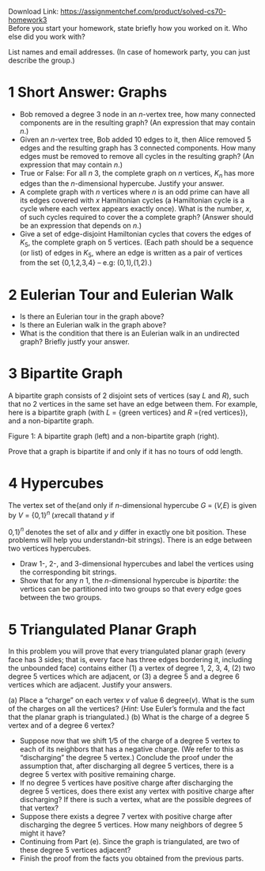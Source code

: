 Download Link: https://assignmentchef.com/product/solved-cs70-homework3
<br>
Before you start your homework, state briefly how you worked on it. Who else did you work with?

List names and email addresses. (In case of homework party, you can just describe the group.)

<h1>1          Short Answer: Graphs</h1>

<ul>

 <li>Bob removed a degree 3 node in an <em>n</em>-vertex tree, how many connected components are in the resulting graph? (An expression that may contain <em>n</em>.)</li>

 <li>Given an <em>n</em>-vertex tree, Bob added 10 edges to it, then Alice removed 5 edges and the resulting graph has 3 connected components. How many edges must be removed to remove all cycles in the resulting graph? (An expression that may contain <em>n</em>.)</li>

 <li>True or False: For all <em>n </em>3, the complete graph on <em>n </em>vertices, <em>K<sub>n </sub></em>has more edges than the <em>n</em>-dimensional hypercube. Justify your answer.</li>

 <li>A complete graph with <em>n </em>vertices where <em>n </em>is an odd prime can have all its edges covered with <em>x </em>Hamiltonian cycles (a Hamiltonian cycle is a cycle where each vertex appears exactly once). What is the number, <em>x</em>, of such cycles required to cover the a complete graph? (Answer should be an expression that depends on <em>n</em>.)</li>

 <li>Give a set of edge-disjoint Hamiltonian cycles that covers the edges of <em>K</em><sub>5</sub>, the complete graph on 5 vertices. (Each path should be a sequence (or list) of edges in <em>K</em><sub>5</sub>, where an edge is written as a pair of vertices from the set {0<em>,</em>1<em>,</em>2<em>,</em>3<em>,</em>4} – e.g: (0<em>,</em>1)<em>,</em>(1<em>,</em>2).)</li>

</ul>

<h1>2          Eulerian Tour and Eulerian Walk</h1>

<ul>

 <li>Is there an Eulerian tour in the graph above?</li>

 <li>Is there an Eulerian walk in the graph above?</li>

 <li>What is the condition that there is an Eulerian walk in an undirected graph? Briefly justfy your answer.</li>

</ul>

<h1>3          Bipartite Graph</h1>

A bipartite graph consists of 2 disjoint sets of vertices (say <em>L </em>and <em>R</em>), such that no 2 vertices in the same set have an edge between them. For example, here is a bipartite graph (with <em>L </em>= {green vertices} and <em>R </em>={red vertices}), and a non-bipartite graph.

Figure 1: A bipartite graph (left) and a non-bipartite graph (right).

Prove that a graph is bipartite if and only if it has no tours of odd length.

<h1>4          Hypercubes</h1>

The vertex set of the{and only if <em>n</em>-dimensional hypercube <em>G </em>= (<em>V</em><em>,E</em>) is given by <em>V </em>= {0<em>,</em>1}<em><sup>n </sup></em>(<em>x</em>recall thatand <em>y </em>if

0<em>,</em>1}<em><sup>n </sup></em>denotes the set of all<em>x </em>and <em>y </em>differ in exactly one bit position. These problems will help you understand<em>n</em>-bit strings). There is an edge between two vertices hypercubes.

<ul>

 <li>Draw 1-, 2-, and 3-dimensional hypercubes and label the vertices using the corresponding bit strings.</li>

 <li>Show that for any <em>n </em>1, the <em>n</em>-dimensional hypercube is <em>bipartite</em>: the vertices can be partitioned into two groups so that every edge goes between the two groups.</li>

</ul>

<h1>5          Triangulated Planar Graph</h1>

In this problem you will prove that every triangulated planar graph (every face has 3 sides; that is, every face has three edges bordering it, including the unbounded face) contains either (1) a vertex of degree 1, 2, 3, 4, (2) two degree 5 vertices which are adjacent, or (3) a degree 5 and a degree 6 vertices which are adjacent. Justify your answers.

(a) Place a “charge” on each vertex <em>v </em>of value 6 degree(<em>v</em>). What is the sum of the charges on all the vertices? (<em>Hint</em>: Use Euler’s formula and the fact that the planar graph is triangulated.) (b) What is the charge of a degree 5 vertex and of a degree 6 vertex?

<ul>

 <li>Suppose now that we shift 1<em>/</em>5 of the charge of a degree 5 vertex to each of its neighbors that has a negative charge. (We refer to this as “discharging” the degree 5 vertex.) Conclude the proof under the assumption that, after discharging all degree 5 vertices, there is a degree 5 vertex with positive remaining charge.</li>

 <li>If no degree 5 vertices have positive charge after discharging the degree 5 vertices, does there exist any vertex with positive charge after discharging? If there is such a vertex, what are the possible degrees of that vertex?</li>

 <li>Suppose there exists a degree 7 vertex with positive charge after discharging the degree 5 vertices. How many neighbors of degree 5 might it have?</li>

 <li>Continuing from Part (e). Since the graph is triangulated, are two of these degree 5 vertices adjacent?</li>

 <li>Finish the proof from the facts you obtained from the previous parts.</li>

</ul>